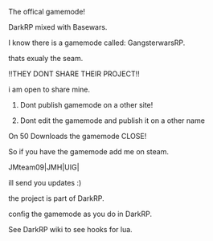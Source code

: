 The offical gamemode!

DarkRP mixed with Basewars.

I know there is a gamemode called: GangsterwarsRP.

thats exualy the seam.

!!THEY DONT SHARE THEIR PROJECT!!

i am open to share mine.

1. Dont publish gamemode on a other site!

2. Dont edit the gamemode and publish it on a other name

On 50 Downloads the gamemode CLOSE!

So if you have the gamemode add me on steam.

JMteam09|JMH|UIG|

ill send you updates :)

the project is part of DarkRP.

config the gamemode as you do in DarkRP.

See DarkRP wiki to see hooks for lua.